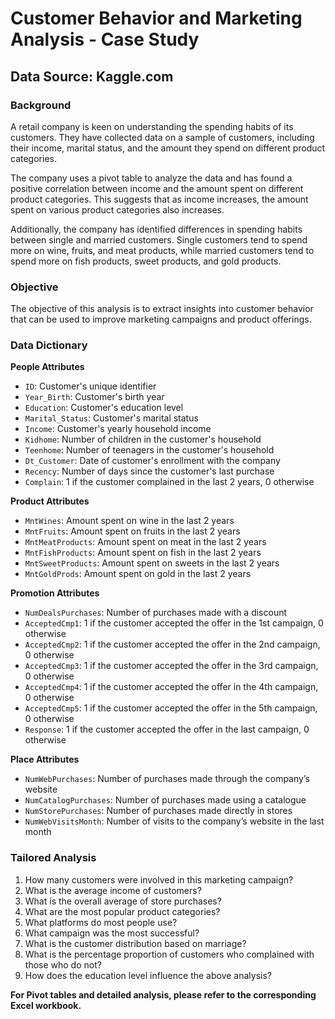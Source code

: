 
# Customer Behavior and Marketing Analysis - Case Study

## Data Source: Kaggle.com

### Background
A retail company is keen on understanding the spending habits of its customers. They have collected data on a sample of customers, including their income, marital status, and the amount they spend on different product categories.

The company uses a pivot table to analyze the data and has found a positive correlation between income and the amount spent on different product categories. This suggests that as income increases, the amount spent on various product categories also increases.

Additionally, the company has identified differences in spending habits between single and married customers. Single customers tend to spend more on wine, fruits, and meat products, while married customers tend to spend more on fish products, sweet products, and gold products.

### Objective
The objective of this analysis is to extract insights into customer behavior that can be used to improve marketing campaigns and product offerings.

### Data Dictionary

**People Attributes**
- `ID`: Customer's unique identifier
- `Year_Birth`: Customer's birth year
- `Education`: Customer's education level
- `Marital_Status`: Customer's marital status
- `Income`: Customer's yearly household income
- `Kidhome`: Number of children in the customer's household
- `Teenhome`: Number of teenagers in the customer's household
- `Dt_Customer`: Date of customer's enrollment with the company
- `Recency`: Number of days since the customer's last purchase
- `Complain`: 1 if the customer complained in the last 2 years, 0 otherwise

**Product Attributes**
- `MntWines`: Amount spent on wine in the last 2 years
- `MntFruits`: Amount spent on fruits in the last 2 years
- `MntMeatProducts`: Amount spent on meat in the last 2 years
- `MntFishProducts`: Amount spent on fish in the last 2 years
- `MntSweetProducts`: Amount spent on sweets in the last 2 years
- `MntGoldProds`: Amount spent on gold in the last 2 years

**Promotion Attributes**
- `NumDealsPurchases`: Number of purchases made with a discount
- `AcceptedCmp1`: 1 if the customer accepted the offer in the 1st campaign, 0 otherwise
- `AcceptedCmp2`: 1 if the customer accepted the offer in the 2nd campaign, 0 otherwise
- `AcceptedCmp3`: 1 if the customer accepted the offer in the 3rd campaign, 0 otherwise
- `AcceptedCmp4`: 1 if the customer accepted the offer in the 4th campaign, 0 otherwise
- `AcceptedCmp5`: 1 if the customer accepted the offer in the 5th campaign, 0 otherwise
- `Response`: 1 if the customer accepted the offer in the last campaign, 0 otherwise

**Place Attributes**
- `NumWebPurchases`: Number of purchases made through the company’s website
- `NumCatalogPurchases`: Number of purchases made using a catalogue
- `NumStorePurchases`: Number of purchases made directly in stores
- `NumWebVisitsMonth`: Number of visits to the company’s website in the last month

### Tailored Analysis

1. How many customers were involved in this marketing campaign?
2. What is the average income of customers?
3. What is the overall average of store purchases?
4. What are the most popular product categories?
5. What platforms do most people use?
6. What campaign was the most successful?
7. What is the customer distribution based on marriage?
8. What is the percentage proportion of customers who complained with those who do not?
9. How does the education level influence the above analysis?

**For Pivot tables and detailed analysis, please refer to the corresponding Excel workbook.**
